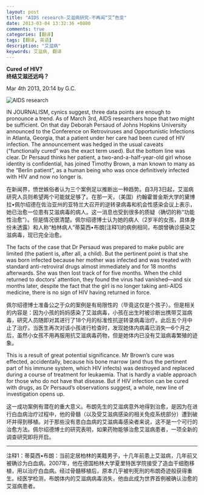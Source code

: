 ```yaml
---
layout: post
title: "AIDS research-艾滋病研究-不再闻“艾”色变"
date: 2013-03-04 13:32:36 +0800
comments: true
categories: [翻译]
tags: [翻译, 英语]
description: "艾滋病" 
keywords: 艾滋病, 翻译
---
```


**Cured of HIV?**  
**终结艾滋还远吗？**

Mar 4th 2013, 20:14 by G.C.

![AIDS research](http://www.wbrz.com/images/news/AIDSRESEARCH.jpg)

<!--more-->

IN JOURNALISM, cynics suggest, three data points are enough to pronounce a trend. As of March 3rd, AIDS researchers hope that two might be sufficient. On that day Deborah Persaud of Johns Hopkins University announced to the Conference on Retroviruses and Opportunistic Infections in Atlanta, Georgia, that a patient under her care had been cured of HIV infection. The announcement was hedged in the usual caveats (“functionally cured” was the exact term used). But the bottom line was clear. Dr Persaud thinks her patient, a two-and-a-half-year-old girl whose identity is confidential, has joined Timothy Brown, a man known to many as the “Berlin patient”, as a human being who was once definitively infected with HIV and now no longer is.

在新闻界，愤世嫉俗者认为三个案例足以推断出一种趋势。自3月3日起，艾滋病研究人员则希望两个可能就足够了。在那一天，（美国）约翰霍普金斯大学的黛博拉•佩尔绍德在佐治亚州的亚特兰大召开的逆转录病毒和机会性感染会议上表示，她已治愈一位患有艾滋病毒的病人。这一消息也受到很多的质疑（确切的称“功能性治愈”）。但是情况很清楚。佩尔绍德博士认为她的病人（2岁半的女孩，具体身份未透露）和人称“柏林病人”蒂莫西•布朗[注释1]的病例相同，布朗曾确诊感染艾滋病毒，现已完全治愈。

The facts of the case that Dr Persaud was prepared to make public are limited (the patient is, after all, a child). But the pertinent point is that she was born infected because her mother was infected and was treated with standard anti-retroviral drugs almost immediately and for 18 months afterwards. She was then lost track of for five months. When the child returned to doctors’ attention, they found the virus had vanished—and six months later, despite the fact that the girl is no longer taking anti-AIDS medicine, there is no sign of HIV having returned in force.

佩尔绍德博士准备公之于众的案例是有局限性的（毕竟这仅是个孩子）。但是相关的内容是：因为小孩的妈妈感染了艾滋病毒，小孩在出生时被诊断出携带艾滋病毒，研究人员随即对其进行了18个月的标准性抗逆转录病毒治疗。此后五个月中止了治疗。当医生再次对该小孩进行检查时，发现她体内病毒已消失—6个月之后，虽然小女孩不用再服用抗艾滋病毒药物，但是她体内已没有艾滋病毒繁殖的迹象。

This is a result of great potential significance. Mr Brown’s cure was effected, accidentally, because his bone marrow (and thus the pertinent part of his immune system, which HIV infects) was destroyed and replaced during a course of treatment for leukaemia. That is hardly a viable approach for those who do not have that disease. But if HIV infection can be cured with drugs, as Dr Persaud’s observations suggest, a whole, new line of investigation opens up.

这一成功案例有潜在的重大意义。布朗先生的艾滋病意外地得到治愈，是因为在进行白血病治疗过程中，他的骨髓（以及受艾滋病感染的相关免疫系统部分）遭到破坏并得到移植。对于那些没有患白血病的艾滋病毒感染者来说，这不是一个可行的治愈方法。佩尔绍德博士的研究表明，如果药物能够治愈艾滋病患者，一项全新的调查研究即将开启。

---
注释1：蒂莫西•布朗：当前定居柏林的美籍男子，十几年前患上艾滋病，几年前又被确诊为白血病。2007年，他在德国柏林大学夏里特医学院接受了造血干细胞移植，用以治疗白血病。经过骨髓移植后，原本几乎被判死刑的布朗奇迹般获得重生。经医学检测，布朗体内的艾滋病病毒消失，他由此成为世界首例被确认治愈的艾滋病患者。